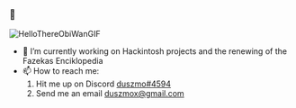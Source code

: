 ### 👋
![HelloThereObiWanGIF](https://user-images.githubusercontent.com/38438001/152939038-286ae80a-43e8-4aa2-9796-8ede6d50fdd7.gif)



- 🔭 I’m currently working on Hackintosh projects and the renewing of the Fazekas Enciklopedia
- 📫 How to reach me: 
  1. Hit me up on Discord [duszmo#4594](https://discord.com/channels/@me/543773624180408332)
  1. Send me an email duszmox@gmail.com
